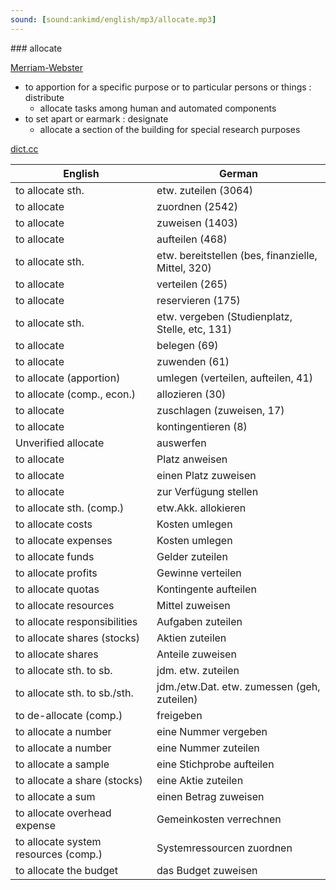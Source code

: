 ```yaml
---
sound: [sound:ankimd/english/mp3/allocate.mp3]
---
```


\### allocate

[Merriam-Webster](https://www.merriam-webster.com/dictionary/allocate)

- to apportion for a specific purpose or to particular persons or things : distribute
    - allocate tasks among human and automated components
- to set apart or earmark : designate
    - allocate a section of the building for special research purposes

[dict.cc](https://www.dict.cc/allocate)

| English        | German       |
| -------------- | ------------ |
| to allocate sth. | etw. zuteilen (3064) |
| to allocate | zuordnen (2542) |
| to allocate | zuweisen (1403) |
| to allocate | aufteilen (468) |
| to allocate sth. | etw. bereitstellen (bes, finanzielle, Mittel, 320) |
| to allocate | verteilen (265) |
| to allocate | reservieren (175) |
| to allocate sth. | etw. vergeben (Studienplatz, Stelle, etc, 131) |
| to allocate | belegen (69) |
| to allocate | zuwenden (61) |
| to allocate (apportion) | umlegen (verteilen, aufteilen, 41) |
| to allocate (comp., econ.) | allozieren (30) |
| to allocate | zuschlagen (zuweisen, 17) |
| to allocate | kontingentieren (8) |
| Unverified allocate | auswerfen |
| to allocate | Platz anweisen |
| to allocate | einen Platz zuweisen |
| to allocate | zur Verfügung stellen |
| to allocate sth. (comp.) | etw.Akk. allokieren |
| to allocate costs | Kosten umlegen |
| to allocate expenses | Kosten umlegen |
| to allocate funds | Gelder zuteilen |
| to allocate profits | Gewinne verteilen |
| to allocate quotas | Kontingente aufteilen |
| to allocate resources | Mittel zuweisen |
| to allocate responsibilities | Aufgaben zuteilen |
| to allocate shares (stocks) | Aktien zuteilen |
| to allocate shares | Anteile zuweisen |
| to allocate sth. to sb. | jdm. etw. zuteilen |
| to allocate sth. to sb./sth. | jdm./etw.Dat. etw. zumessen (geh, zuteilen) |
| to de-allocate (comp.) | freigeben |
| to allocate a number | eine Nummer vergeben |
| to allocate a number | eine Nummer zuteilen |
| to allocate a sample | eine Stichprobe aufteilen |
| to allocate a share (stocks) | eine Aktie zuteilen |
| to allocate a sum | einen Betrag zuweisen |
| to allocate overhead expense | Gemeinkosten verrechnen |
| to allocate system resources (comp.) | Systemressourcen zuordnen |
| to allocate the budget | das Budget zuweisen |
